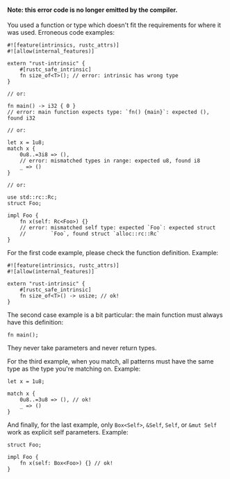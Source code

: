 #### Note: this error code is no longer emitted by the compiler.

You used a function or type which doesn't fit the requirements for where it was
used. Erroneous code examples:

```compile_fail
#![feature(intrinsics, rustc_attrs)]
#![allow(internal_features)]

extern "rust-intrinsic" {
    #[rustc_safe_intrinsic]
    fn size_of<T>(); // error: intrinsic has wrong type
}

// or:

fn main() -> i32 { 0 }
// error: main function expects type: `fn() {main}`: expected (), found i32

// or:

let x = 1u8;
match x {
    0u8..=3i8 => (),
    // error: mismatched types in range: expected u8, found i8
    _ => ()
}

// or:

use std::rc::Rc;
struct Foo;

impl Foo {
    fn x(self: Rc<Foo>) {}
    // error: mismatched self type: expected `Foo`: expected struct
    //        `Foo`, found struct `alloc::rc::Rc`
}
```

For the first code example, please check the function definition. Example:

```
#![feature(intrinsics, rustc_attrs)]
#![allow(internal_features)]

extern "rust-intrinsic" {
    #[rustc_safe_intrinsic]
    fn size_of<T>() -> usize; // ok!
}
```

The second case example is a bit particular: the main function must always
have this definition:

```compile_fail
fn main();
```

They never take parameters and never return types.

For the third example, when you match, all patterns must have the same type
as the type you're matching on. Example:

```
let x = 1u8;

match x {
    0u8..=3u8 => (), // ok!
    _ => ()
}
```

And finally, for the last example, only `Box<Self>`, `&Self`, `Self`,
or `&mut Self` work as explicit self parameters. Example:

```
struct Foo;

impl Foo {
    fn x(self: Box<Foo>) {} // ok!
}
```
